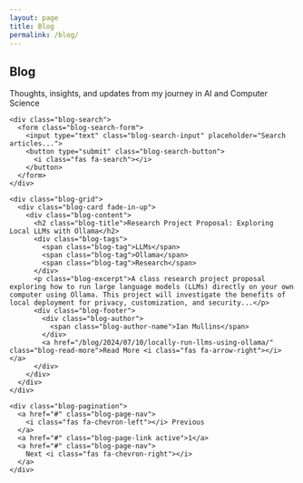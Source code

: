 ```yaml
---
layout: page
title: Blog
permalink: /blog/
---
```


<section class="section">
  <div class="wrapper">
    <div class="section-title">
      <h1 class="fade-in" style="color: var(--secondary);">Blog</h1>
      <p style="color: var(--text-dark);">Thoughts, insights, and updates from my journey in AI and Computer Science</p>
    </div>
    
    <div class="blog-search">
      <form class="blog-search-form">
        <input type="text" class="blog-search-input" placeholder="Search articles...">
        <button type="submit" class="blog-search-button">
          <i class="fas fa-search"></i>
        </button>
      </form>
    </div>
    
    <div class="blog-grid">
      <div class="blog-card fade-in-up">
        <div class="blog-content">
          <h2 class="blog-title">Research Project Proposal: Exploring Local LLMs with Ollama</h2>
          <div class="blog-tags">
            <span class="blog-tag">LLMs</span>
            <span class="blog-tag">Ollama</span>
            <span class="blog-tag">Research</span>
          </div>
          <p class="blog-excerpt">A class research project proposal exploring how to run large language models (LLMs) directly on your own computer using Ollama. This project will investigate the benefits of local deployment for privacy, customization, and security...</p>
          <div class="blog-footer">
            <div class="blog-author">
              <span class="blog-author-name">Ian Mullins</span>
            </div>
            <a href="/blog/2024/07/10/locally-run-llms-using-ollama/" class="blog-read-more">Read More <i class="fas fa-arrow-right"></i></a>
          </div>
        </div>
      </div>
    </div>
    
    <div class="blog-pagination">
      <a href="#" class="blog-page-nav">
        <i class="fas fa-chevron-left"></i> Previous
      </a>
      <a href="#" class="blog-page-link active">1</a>
      <a href="#" class="blog-page-nav">
        Next <i class="fas fa-chevron-right"></i>
      </a>
    </div>
  </div>
</section> 